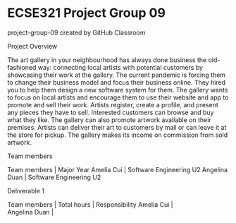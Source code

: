 # ECSE321 Project Group 09 
project-group-09 created by GitHub Classroom

Project Overview

The art gallery in your neighbourhood has always done business the old-fashioned way: connecting local artists with potential customers by showcasing their work at the gallery. The current pandemic is forcing them to change their business model and focus their business online. They hired you to help them design a new software system for them.
The gallery wants to focus on local artists and encourage them to use their website and app to promote and sell their work. Artists register, create a profile, and present any pieces they have to sell. Interested customers can browse and buy what they like. The gallery can also promote artwork available on their premises. Artists can deliver their art to customers by mail or can leave it at the store for pickup. The gallery makes its income on commission from sold artwork.

Team members

Team members |	Major	Year
Amelia Cui |	Software Engineering	U2
Angelina Duan	| Software Engineering	U2


Deliverable 1

Team members |	Total hours	| Responsibility
Amelia Cui | 		
Angelina Duan	|	



